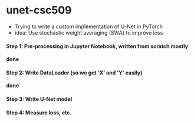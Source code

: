# unet-csc509

- Trying to write a custom implementation of U-Net in PyTorch
- idea: Use stochastic weight averaging (SWA) to improve loss

#### Step 1: Pre-processing in Jupyter Notebook, written from scratch mostly 
**done**
#### Step 2: Write DataLoader (so we get 'X' and 'Y' easily)
**done**
#### Step 3: Write U-Net model
#### Step 4: Measure loss, etc.
